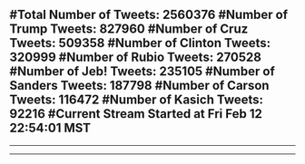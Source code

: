 #Total Number of Tweets: 2560376 
#Number of Trump Tweets: 827960
#Number of Cruz Tweets: 509358
#Number of Clinton Tweets: 320999
#Number of Rubio Tweets: 270528
#Number of Jeb! Tweets: 235105
#Number of Sanders Tweets: 187798
#Number of Carson Tweets: 116472
#Number of Kasich Tweets: 92216
#Current Stream Started at Fri Feb 12 22:54:01 MST
---
---
---
